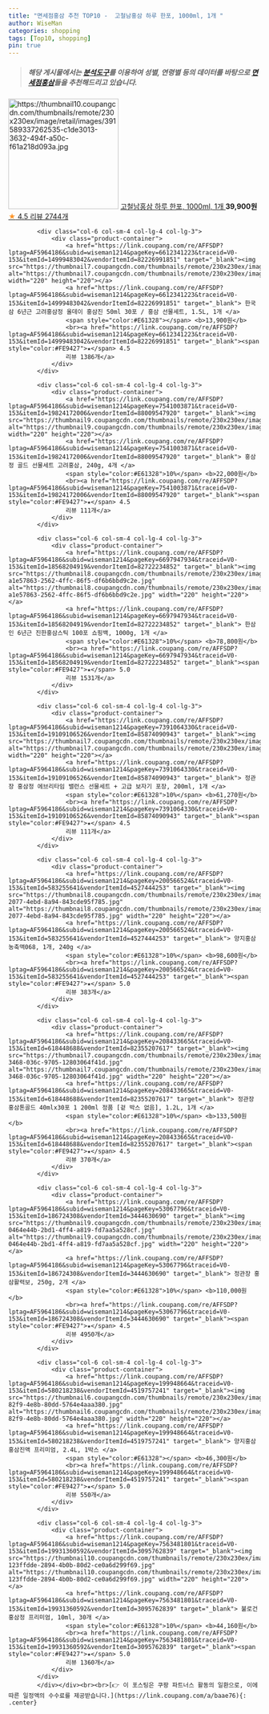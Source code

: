 ```yaml
---
title: "면세점홍삼 추천 TOP10 -  고철남홍삼 하루 한포, 1000ml, 1개 "
author: WiseMan
categories: shopping
tags: [Top10, shopping]
pin: true
---
```


> ##### 해당 게시물에서는 [**분석도구**](https://itemscout.io/)를 이용하여 **성별**, **연령별** 등의 데이터를 바탕으로 [**면세점홍삼**](https://link.coupang.com/a/baae76)들을 추천해드리고 있습니다.
<div class="container"><div class="row">
            <div class="col-6 col-sm-4 col-lg-4 col-lg-3">
                <div class="product-container">
                    <a href="https://link.coupang.com/re/AFFSDP?lptag=AF5964186&subid=wiseman1214&pageKey=7386111929&traceid=V0-153&itemId=19086168647&vendorItemId=3757264900" target="_blank"><img src="https://thumbnail10.coupangcdn.com/thumbnails/remote/230x230ex/image/retail/images/391589337262535-c1de3013-3632-494f-a50c-f61a218d093a.jpg" alt="https://thumbnail10.coupangcdn.com/thumbnails/remote/230x230ex/image/retail/images/391589337262535-c1de3013-3632-494f-a50c-f61a218d093a.jpg" width="220" height="220"></a>
                    <a href="https://link.coupang.com/re/AFFSDP?lptag=AF5964186&subid=wiseman1214&pageKey=7386111929&traceid=V0-153&itemId=19086168647&vendorItemId=3757264900" target="_blank"> 고철남홍삼 하루 한포, 1000ml, 1개 </a>
                    <span style="color:#E61328"></span> <b>39,900원</b>
                    <br><a href="https://link.coupang.com/re/AFFSDP?lptag=AF5964186&subid=wiseman1214&pageKey=7386111929&traceid=V0-153&itemId=19086168647&vendorItemId=3757264900" target="_blank"><span style="color:#FE9427">★</span> 4.5
                    리뷰 2744개</a>
                </div>
            </div>
            
            <div class="col-6 col-sm-4 col-lg-4 col-lg-3">
                <div class="product-container">
                    <a href="https://link.coupang.com/re/AFFSDP?lptag=AF5964186&subid=wiseman1214&pageKey=6612341223&traceid=V0-153&itemId=14999483042&vendorItemId=82226991851" target="_blank"><img src="https://thumbnail7.coupangcdn.com/thumbnails/remote/230x230ex/image/vendor_inventory/2253/67f820f8e645b9e9b6b941c01d2bb6d388aebbbb4ce9767821a82a5ed8fb.jpg" alt="https://thumbnail7.coupangcdn.com/thumbnails/remote/230x230ex/image/vendor_inventory/2253/67f820f8e645b9e9b6b941c01d2bb6d388aebbbb4ce9767821a82a5ed8fb.jpg" width="220" height="220"></a>
                    <a href="https://link.coupang.com/re/AFFSDP?lptag=AF5964186&subid=wiseman1214&pageKey=6612341223&traceid=V0-153&itemId=14999483042&vendorItemId=82226991851" target="_blank"> 한국삼 6년근 고려홍삼정 올데이 홍삼진 50ml 30포 / 홍삼 선물세트, 1.5L, 1개 </a>
                    <span style="color:#E61328"></span> <b>13,900원</b>
                    <br><a href="https://link.coupang.com/re/AFFSDP?lptag=AF5964186&subid=wiseman1214&pageKey=6612341223&traceid=V0-153&itemId=14999483042&vendorItemId=82226991851" target="_blank"><span style="color:#FE9427">★</span> 4.5
                    리뷰 1386개</a>
                </div>
            </div>
            
            <div class="col-6 col-sm-4 col-lg-4 col-lg-3">
                <div class="product-container">
                    <a href="https://link.coupang.com/re/AFFSDP?lptag=AF5964186&subid=wiseman1214&pageKey=7541003871&traceid=V0-153&itemId=19824172006&vendorItemId=88009547920" target="_blank"><img src="https://thumbnail9.coupangcdn.com/thumbnails/remote/230x230ex/image/vendor_inventory/d81d/42b487c111937b5f750d26c3ea98475b2a629261bd8e2a4128dab984f328.jpg" alt="https://thumbnail9.coupangcdn.com/thumbnails/remote/230x230ex/image/vendor_inventory/d81d/42b487c111937b5f750d26c3ea98475b2a629261bd8e2a4128dab984f328.jpg" width="220" height="220"></a>
                    <a href="https://link.coupang.com/re/AFFSDP?lptag=AF5964186&subid=wiseman1214&pageKey=7541003871&traceid=V0-153&itemId=19824172006&vendorItemId=88009547920" target="_blank"> 홍삼정 골드 선물세트 고려홍삼, 240g, 4개 </a>
                    <span style="color:#E61328">10%</span> <b>22,000원</b>
                    <br><a href="https://link.coupang.com/re/AFFSDP?lptag=AF5964186&subid=wiseman1214&pageKey=7541003871&traceid=V0-153&itemId=19824172006&vendorItemId=88009547920" target="_blank"><span style="color:#FE9427">★</span> 4.5
                    리뷰 111개</a>
                </div>
            </div>
            
            <div class="col-6 col-sm-4 col-lg-4 col-lg-3">
                <div class="product-container">
                    <a href="https://link.coupang.com/re/AFFSDP?lptag=AF5964186&subid=wiseman1214&pageKey=6697947934&traceid=V0-153&itemId=18568204919&vendorItemId=82722234852" target="_blank"><img src="https://thumbnail8.coupangcdn.com/thumbnails/remote/230x230ex/image/retail/images/435056553841694-a1e57863-2562-4ffc-86f5-df6b6bbd9c2e.jpg" alt="https://thumbnail8.coupangcdn.com/thumbnails/remote/230x230ex/image/retail/images/435056553841694-a1e57863-2562-4ffc-86f5-df6b6bbd9c2e.jpg" width="220" height="220"></a>
                    <a href="https://link.coupang.com/re/AFFSDP?lptag=AF5964186&subid=wiseman1214&pageKey=6697947934&traceid=V0-153&itemId=18568204919&vendorItemId=82722234852" target="_blank"> 한삼인 6년근 진한홍삼스틱 100포 쇼핑백, 1000g, 1개 </a>
                    <span style="color:#E61328">10%</span> <b>78,800원</b>
                    <br><a href="https://link.coupang.com/re/AFFSDP?lptag=AF5964186&subid=wiseman1214&pageKey=6697947934&traceid=V0-153&itemId=18568204919&vendorItemId=82722234852" target="_blank"><span style="color:#FE9427">★</span> 5.0
                    리뷰 1531개</a>
                </div>
            </div>
            
            <div class="col-6 col-sm-4 col-lg-4 col-lg-3">
                <div class="product-container">
                    <a href="https://link.coupang.com/re/AFFSDP?lptag=AF5964186&subid=wiseman1214&pageKey=7391064330&traceid=V0-153&itemId=19109106526&vendorItemId=85874090943" target="_blank"><img src="https://thumbnail7.coupangcdn.com/thumbnails/remote/230x230ex/image/vendor_inventory/d502/4e9cd244b5a9a895315ee3f5ff2dad1ebee94a97a65064d973e499049043.png" alt="https://thumbnail7.coupangcdn.com/thumbnails/remote/230x230ex/image/vendor_inventory/d502/4e9cd244b5a9a895315ee3f5ff2dad1ebee94a97a65064d973e499049043.png" width="220" height="220"></a>
                    <a href="https://link.coupang.com/re/AFFSDP?lptag=AF5964186&subid=wiseman1214&pageKey=7391064330&traceid=V0-153&itemId=19109106526&vendorItemId=85874090943" target="_blank"> 정관장 홍삼정 에브리타임 밸런스 선물세트 + 고급 보자기 포장, 200ml, 1개 </a>
                    <span style="color:#E61328">10%</span> <b>61,270원</b>
                    <br><a href="https://link.coupang.com/re/AFFSDP?lptag=AF5964186&subid=wiseman1214&pageKey=7391064330&traceid=V0-153&itemId=19109106526&vendorItemId=85874090943" target="_blank"><span style="color:#FE9427">★</span> 4.5
                    리뷰 111개</a>
                </div>
            </div>
            
            <div class="col-6 col-sm-4 col-lg-4 col-lg-3">
                <div class="product-container">
                    <a href="https://link.coupang.com/re/AFFSDP?lptag=AF5964186&subid=wiseman1214&pageKey=200566524&traceid=V0-153&itemId=583255641&vendorItemId=4527444253" target="_blank"><img src="https://thumbnail8.coupangcdn.com/thumbnails/remote/230x230ex/image/product/image/vendoritem/2019/07/15/4527444253/5c850c8d-2077-4ebd-8a94-843cde95f785.jpg" alt="https://thumbnail8.coupangcdn.com/thumbnails/remote/230x230ex/image/product/image/vendoritem/2019/07/15/4527444253/5c850c8d-2077-4ebd-8a94-843cde95f785.jpg" width="220" height="220"></a>
                    <a href="https://link.coupang.com/re/AFFSDP?lptag=AF5964186&subid=wiseman1214&pageKey=200566524&traceid=V0-153&itemId=583255641&vendorItemId=4527444253" target="_blank"> 양지홍삼 농축액068, 1개, 240g </a>
                    <span style="color:#E61328">10%</span> <b>98,600원</b>
                    <br><a href="https://link.coupang.com/re/AFFSDP?lptag=AF5964186&subid=wiseman1214&pageKey=200566524&traceid=V0-153&itemId=583255641&vendorItemId=4527444253" target="_blank"><span style="color:#FE9427">★</span> 5.0
                    리뷰 383개</a>
                </div>
            </div>
            
            <div class="col-6 col-sm-4 col-lg-4 col-lg-3">
                <div class="product-container">
                    <a href="https://link.coupang.com/re/AFFSDP?lptag=AF5964186&subid=wiseman1214&pageKey=208433665&traceid=V0-153&itemId=618448688&vendorItemId=82355207617" target="_blank"><img src="https://thumbnail7.coupangcdn.com/thumbnails/remote/230x230ex/image/operator/618448688/a0156cc3-3468-036c-9705-12803064f41d.jpg" alt="https://thumbnail7.coupangcdn.com/thumbnails/remote/230x230ex/image/operator/618448688/a0156cc3-3468-036c-9705-12803064f41d.jpg" width="220" height="220"></a>
                    <a href="https://link.coupang.com/re/AFFSDP?lptag=AF5964186&subid=wiseman1214&pageKey=208433665&traceid=V0-153&itemId=618448688&vendorItemId=82355207617" target="_blank"> 정관장 홍삼톤골드 40mlx30포 1 200ml 정품 [겉 박스 없음], 1.2L, 1개 </a>
                    <span style="color:#E61328">10%</span> <b>133,500원</b>
                    <br><a href="https://link.coupang.com/re/AFFSDP?lptag=AF5964186&subid=wiseman1214&pageKey=208433665&traceid=V0-153&itemId=618448688&vendorItemId=82355207617" target="_blank"><span style="color:#FE9427">★</span> 4.5
                    리뷰 370개</a>
                </div>
            </div>
            
            <div class="col-6 col-sm-4 col-lg-4 col-lg-3">
                <div class="product-container">
                    <a href="https://link.coupang.com/re/AFFSDP?lptag=AF5964186&subid=wiseman1214&pageKey=53067796&traceid=V0-153&itemId=186724308&vendorItemId=3444630690" target="_blank"><img src="https://thumbnail9.coupangcdn.com/thumbnails/remote/230x230ex/image/retail/images/1131405841408476-0464e44b-2bd1-4ff4-a819-fd7aa5a528cf.jpg" alt="https://thumbnail9.coupangcdn.com/thumbnails/remote/230x230ex/image/retail/images/1131405841408476-0464e44b-2bd1-4ff4-a819-fd7aa5a528cf.jpg" width="220" height="220"></a>
                    <a href="https://link.coupang.com/re/AFFSDP?lptag=AF5964186&subid=wiseman1214&pageKey=53067796&traceid=V0-153&itemId=186724308&vendorItemId=3444630690" target="_blank"> 정관장 홍삼활력보, 250g, 2개 </a>
                    <span style="color:#E61328">10%</span> <b>110,000원</b>
                    <br><a href="https://link.coupang.com/re/AFFSDP?lptag=AF5964186&subid=wiseman1214&pageKey=53067796&traceid=V0-153&itemId=186724308&vendorItemId=3444630690" target="_blank"><span style="color:#FE9427">★</span> 4.5
                    리뷰 4950개</a>
                </div>
            </div>
            
            <div class="col-6 col-sm-4 col-lg-4 col-lg-3">
                <div class="product-container">
                    <a href="https://link.coupang.com/re/AFFSDP?lptag=AF5964186&subid=wiseman1214&pageKey=199948664&traceid=V0-153&itemId=580218238&vendorItemId=4519757241" target="_blank"><img src="https://thumbnail6.coupangcdn.com/thumbnails/remote/230x230ex/image/product/image/vendoritem/2019/10/08/4519757241/499e06df-82f9-4e8b-80dd-5764e4aaa380.jpg" alt="https://thumbnail6.coupangcdn.com/thumbnails/remote/230x230ex/image/product/image/vendoritem/2019/10/08/4519757241/499e06df-82f9-4e8b-80dd-5764e4aaa380.jpg" width="220" height="220"></a>
                    <a href="https://link.coupang.com/re/AFFSDP?lptag=AF5964186&subid=wiseman1214&pageKey=199948664&traceid=V0-153&itemId=580218238&vendorItemId=4519757241" target="_blank"> 양지홍삼 홍삼진액 프리미엄, 2.4L, 1박스 </a>
                    <span style="color:#E61328"></span> <b>46,300원</b>
                    <br><a href="https://link.coupang.com/re/AFFSDP?lptag=AF5964186&subid=wiseman1214&pageKey=199948664&traceid=V0-153&itemId=580218238&vendorItemId=4519757241" target="_blank"><span style="color:#FE9427">★</span> 5.0
                    리뷰 550개</a>
                </div>
            </div>
            
            <div class="col-6 col-sm-4 col-lg-4 col-lg-3">
                <div class="product-container">
                    <a href="https://link.coupang.com/re/AFFSDP?lptag=AF5964186&subid=wiseman1214&pageKey=7563481801&traceid=V0-153&itemId=19931360592&vendorItemId=3095762839" target="_blank"><img src="https://thumbnail10.coupangcdn.com/thumbnails/remote/230x230ex/image/retail/images/931723120638070-123ffdde-2894-4b0b-80d2-ce0a6d299f69.jpg" alt="https://thumbnail10.coupangcdn.com/thumbnails/remote/230x230ex/image/retail/images/931723120638070-123ffdde-2894-4b0b-80d2-ce0a6d299f69.jpg" width="220" height="220"></a>
                    <a href="https://link.coupang.com/re/AFFSDP?lptag=AF5964186&subid=wiseman1214&pageKey=7563481801&traceid=V0-153&itemId=19931360592&vendorItemId=3095762839" target="_blank"> 불로건 홍삼정 프리미엄, 10ml, 30개 </a>
                    <span style="color:#E61328">10%</span> <b>44,160원</b>
                    <br><a href="https://link.coupang.com/re/AFFSDP?lptag=AF5964186&subid=wiseman1214&pageKey=7563481801&traceid=V0-153&itemId=19931360592&vendorItemId=3095762839" target="_blank"><span style="color:#FE9427">★</span> 5.0
                    리뷰 1360개</a>
                </div>
            </div>
            </div></div><br><br>[👉 이 포스팅은 쿠팡 파트너스 활동의 일환으로, 이에 따른 일정액의 수수료를 제공받습니다.](https://link.coupang.com/a/baae76){: .center}